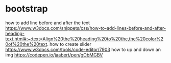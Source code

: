 # bootstrap
how to add line before and after the text
https://www.w3docs.com/snippets/css/how-to-add-lines-before-and-after-heading-text.html#:~:text=Align%20the%20heading%20to%20the,the%20color%20of%20the%20text.
how to create slider
https://www.w3docs.com/tools/code-editor/7903
how to up and down an img
https://codepen.io/jaabert/pen/gObMGBV
